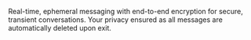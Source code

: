 Real-time, ephemeral messaging with end-to-end encryption for secure, transient conversations. Your privacy
 ensured as all messages are automatically deleted upon exit.

